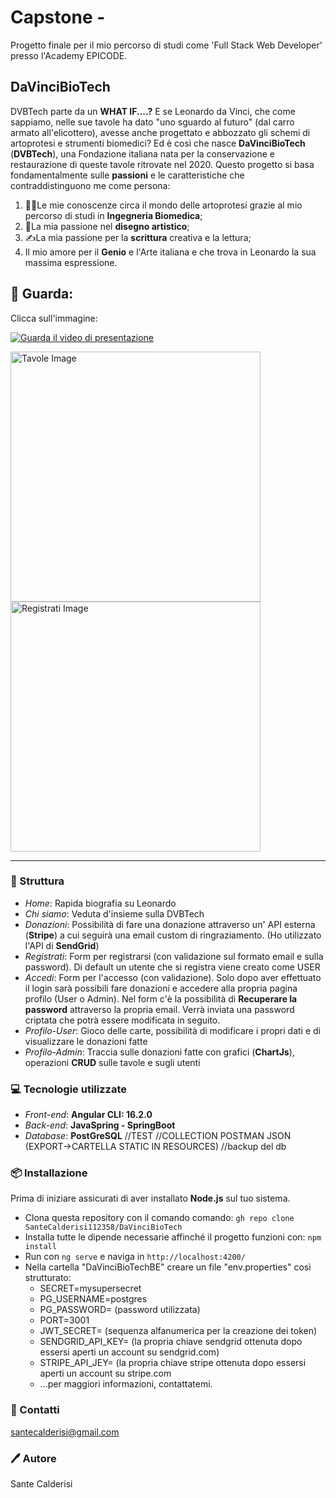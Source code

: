 # Capstone - 
Progetto finale per il mio percorso di studi come 'Full Stack Web Developer' presso l'Academy EPICODE.
## DaVinciBioTech
DVBTech parte da un **WHAT IF....?**
E se Leonardo da Vinci, che come sappiamo, nelle sue tavole ha dato "uno sguardo al futuro" (dal carro armato all'elicottero), avesse anche progettato e abbozzato gli schemi di artoprotesi e strumenti biomedici?
Ed è così che nasce **DaVinciBioTech** (**DVBTech**), una Fondazione italiana nata per la conservazione e restaurazione di queste tavole ritrovate nel 2020.
Questo progetto si basa fondamentalmente sulle **passioni** e le caratteristiche che contraddistinguono me come persona:
1. 👨‍🎓Le mie conoscenze circa il mondo delle artoprotesi grazie al mio percorso di studi in **Ingegneria Biomedica**;
2. 🎨La mia passione nel **disegno artistico**;
3. ✍️La mia passione per la **scrittura** creativa e la lettura;
4. Il mio amore per il **Genio** e l'Arte italiana e che trova in Leonardo la sua massima espressione.
## 👀 Guarda:

Clicca sull'immagine:

[![Guarda il video di presentazione](https://davincibiotech.s3.eu-central-1.amazonaws.com/home.png)](https://www.youtube.com/watch?v=B6ZgLZU937U&ab_channel=SanteCalderisi)

<img src="https://davincibiotech.s3.eu-central-1.amazonaws.com/tavole.png" alt="Tavole Image" width="400"/>                  <img src="https://davincibiotech.s3.eu-central-1.amazonaws.com/registrati.png" alt="Registrati Image" width="400"/>

---








### 🏯 Struttura
- *Home*: Rapida biografia su Leonardo
- *Chi siamo*: Veduta d'insieme sulla DVBTech
- *Donazioni*: Possibilità di fare una donazione attraverso un' API esterna  (**Stripe**) a cui seguirà una email custom di ringraziamento. (Ho utilizzato l'API di **SendGrid**)
- *Registrati*: Form per registrarsi (con validazione sul formato email e sulla password). Di default un utente che si registra viene creato come USER
- *Accedi*: Form per l'accesso (con validazione). Solo dopo aver effettuato il login sarà possibili fare donazioni e accedere alla propria pagina profilo (User o Admin). Nel form c'è la possibilità di **Recuperare la password** attraverso la propria email. Verrà inviata una password criptata che potrà essere modificata in seguito.
- *Profilo-User*: Gioco delle carte, possibilità di modificare i propri dati e di visualizzare le donazioni fatte
- *Profilo-Admin*: Traccia sulle donazioni fatte con grafici (**ChartJs**), operazioni **CRUD** sulle tavole e sugli utenti

### 💻 Tecnologie utilizzate
- *Front-end*: **Angular CLI: 16.2.0**
- *Back-end*: **JavaSpring - SpringBoot**
- *Database*: **PostGreSQL**
//TEST
//COLLECTION POSTMAN JSON (EXPORT->CARTELLA STATIC IN RESOURCES)
//backup del db 
### 📦 Installazione
Prima di iniziare assicurati di aver installato **Node.js** sul tuo sistema. 
- Clona questa repository con il comando comando: `gh repo clone SanteCalderisi112358/DaVinciBioTech`
- Installa tutte le dipende necessarie affinché il progetto funzioni con: `npm install`
- Run con `ng serve` e naviga in `http://localhost:4200/`
- Nella cartella "DaVinciBioTechBE" creare un file "env.properties" così strutturato:
  - SECRET=mysupersecret
  - PG_USERNAME=postgres
  - PG_PASSWORD= (password utilizzata)
  - PORT=3001
  - JWT_SECRET= (sequenza alfanumerica per la creazione dei token)
  - SENDGRID_API_KEY= (la propria chiave sendgrid ottenuta dopo essersi aperti un account su sendgrid.com)
  - STRIPE_API_JEY= (la propria chiave stripe ottenuta dopo essersi aperti un account su stripe.com
  - ...per maggiori informazioni, contattatemi.

### 📧 Contatti
santecalderisi@gmail.com

### 🖊️ Autore

Sante Calderisi


